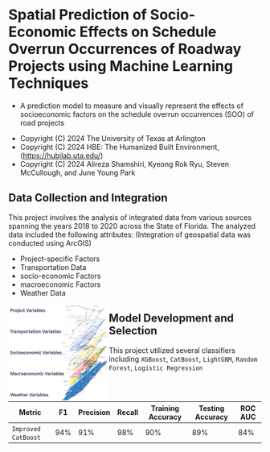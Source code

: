 # Spatial Prediction of Socio-Economic Effects on Schedule Overrun Occurrences of Roadway Projects using Machine Learning Techniques
- A prediction model to measure and visually represent the effects of socioeconomic factors on the schedule overrun occurrences (SOO) of road projects

 *  Copyright (C) 2024  The University of Texas at Arlington
 *  Copyright (C) 2024  HBE: The Humanized Built Environment, (https://hubilab.uta.edu/)
 *  Copyright (C) 2024  Alireza Shamshiri, Kyeong Rok Ryu, Steven McCullough, and June Young Park

## Data Collection and Integration 
This project involves the analysis of integrated data from various sources spanning the years 2018 to 2020 across the State of Florida. The analyzed data included the following attributes:
(Integration of geospatial data was conducted using ArcGIS)


 * Project-specific Factors
 * Transportation Data
 * socio-economic Factors
 * macroeconomic Factors
 * Weather Data


<p align="center">
		<img align="left" src="https://github.com/Alireza-shm/CatBoost_SOO_Prediction/blob/main/Images/Data.png" "height="200" width="200" />
</p>






## Model Development and Selection
This project utilized several classifiers including `XGBoost`, `CatBoost`, `LightGBM`, `Random Forest`, `Logistic Regression`

|       Metric      | F1 | Precision | Recall | Training Accuracy | Testing Accuracy | ROC AUC |
|-------------------|----|-----------|--------|-------------------|------------------|---------|
|`Improved CatBoost`|94% |91%|98%|90%|89%|84%|
